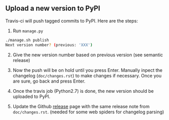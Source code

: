 ## Upload a new version to PyPI

Travis-ci will push tagged commits to PyPI. Here are the steps:

1. Run `manage.py` 

```bash
./manage.sh publish
Next version number? (previous: 'XXX')
```

2. Give the new version number based on previous version (see semantic release)

3. Now the push will be on hold until you press Enter. Manually inpect the changelog (`doc/changes.rst`) to make changes if necessary. Once you are sure, go back and press Enter. 

4. Once the travis job (Python2.7) is done, the new version should be uploaded to PyPI. 

5. Update the Github [release](https://github.com/PyGithub/PyGithub/releases) page with the same release note from `doc/changes.rst`. (needed for some web spiders for changelog parsing)

